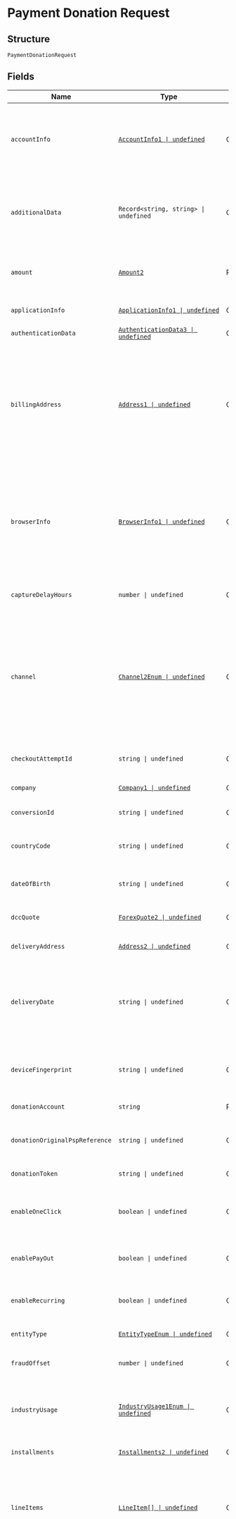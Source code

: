 
# Payment Donation Request

## Structure

`PaymentDonationRequest`

## Fields

| Name | Type | Tags | Description |
|  --- | --- | --- | --- |
| `accountInfo` | [`AccountInfo1 \| undefined`](../../doc/models/account-info-1.md) | Optional | Shopper account information for 3D Secure 2.<br><br>> For 3D Secure 2 transactions, we recommend that you include this object to increase the chances of achieving a frictionless flow. |
| `additionalData` | `Record<string, string> \| undefined` | Optional | This field contains additional data, which may be required for a particular payment request.<br><br>The `additionalData` object consists of entries, each of which includes the key and value. |
| `amount` | [`Amount2`](../../doc/models/amount-2.md) | Required | The amount information for the transaction (in [minor units](https://docs.adyen.com/development-resources/currency-codes)). For [BIN or card verification](https://docs.adyen.com/payment-methods/cards/bin-data-and-card-verification) requests, set amount to 0 (zero). |
| `applicationInfo` | [`ApplicationInfo1 \| undefined`](../../doc/models/application-info-1.md) | Optional | Information about your application. For more details, see [Building Adyen solutions](https://docs.adyen.com/development-resources/building-adyen-solutions). |
| `authenticationData` | [`AuthenticationData3 \| undefined`](../../doc/models/authentication-data-3.md) | Optional | Data for 3DS authentication. |
| `billingAddress` | [`Address1 \| undefined`](../../doc/models/address-1.md) | Optional | The address where to send the invoice.<br><br>> The `billingAddress` object is required in the following scenarios. Include all of the fields within this object.<br>> <br>> * For 3D Secure 2 transactions in all browser-based and mobile implementations.<br>> * For cross-border payouts to and from Canada. |
| `browserInfo` | [`BrowserInfo1 \| undefined`](../../doc/models/browser-info-1.md) | Optional | The shopper's browser information.<br><br>> For 3D Secure, the full object is required for web integrations. For mobile app integrations, include the `userAgent` and `acceptHeader` fields to indicate  that your integration can support a redirect in case a payment is routed to 3D Secure 1. |
| `captureDelayHours` | `number \| undefined` | Optional | The delay between the authorisation and scheduled auto-capture, specified in hours. |
| `channel` | [`Channel2Enum \| undefined`](../../doc/models/channel-2-enum.md) | Optional | The platform where a payment transaction takes place. This field is optional for filtering out payment methods that are only available on specific platforms. If this value is not set, then we will try to infer it from the `sdkVersion` or `token`.<br><br>Possible values:<br><br>* iOS<br>* Android<br>* Web |
| `checkoutAttemptId` | `string \| undefined` | Optional | Checkout attempt ID that corresponds to the Id generated for tracking user payment journey. |
| `company` | [`Company1 \| undefined`](../../doc/models/company-1.md) | Optional | Information regarding the company. |
| `conversionId` | `string \| undefined` | Optional | Conversion ID that corresponds to the Id generated for tracking user payment journey. |
| `countryCode` | `string \| undefined` | Optional | The shopper country.<br><br>Format: [ISO 3166-1 alpha-2](https://en.wikipedia.org/wiki/ISO_3166-1_alpha-2)<br>Example: NL or DE |
| `dateOfBirth` | `string \| undefined` | Optional | The shopper's date of birth.<br><br>Format [ISO-8601](https://www.w3.org/TR/NOTE-datetime): YYYY-MM-DD |
| `dccQuote` | [`ForexQuote2 \| undefined`](../../doc/models/forex-quote-2.md) | Optional | The forex quote as returned in the response of the forex service. |
| `deliveryAddress` | [`Address2 \| undefined`](../../doc/models/address-2.md) | Optional | The address where the purchased goods should be delivered. |
| `deliveryDate` | `string \| undefined` | Optional | The date and time the purchased goods should be delivered.<br><br>Format [ISO 8601](https://www.w3.org/TR/NOTE-datetime): YYYY-MM-DDThh:mm:ss.sssTZD<br><br>Example: 2017-07-17T13:42:40.428+01:00 |
| `deviceFingerprint` | `string \| undefined` | Optional | A string containing the shopper's device fingerprint. For more information, refer to [Device fingerprinting](https://docs.adyen.com/risk-management/device-fingerprinting).<br>**Constraints**: *Maximum Length*: `5000` |
| `donationAccount` | `string` | Required | Donation account to which the transaction is credited. |
| `donationOriginalPspReference` | `string \| undefined` | Optional | PSP reference of the transaction from which the donation token is generated. Required when `donationToken` is provided. |
| `donationToken` | `string \| undefined` | Optional | Donation token received in the `/payments` call. |
| `enableOneClick` | `boolean \| undefined` | Optional | When true and `shopperReference` is provided, the shopper will be asked if the payment details should be stored for future one-click payments. |
| `enablePayOut` | `boolean \| undefined` | Optional | When true and `shopperReference` is provided, the payment details will be tokenized for payouts. |
| `enableRecurring` | `boolean \| undefined` | Optional | When true and `shopperReference` is provided, the payment details will be tokenized for recurring payments. |
| `entityType` | [`EntityTypeEnum \| undefined`](../../doc/models/entity-type-enum.md) | Optional | The type of the entity the payment is processed for. |
| `fraudOffset` | `number \| undefined` | Optional | An integer value that is added to the normal fraud score. The value can be either positive or negative. |
| `industryUsage` | [`IndustryUsage1Enum \| undefined`](../../doc/models/industry-usage-1-enum.md) | Optional | The reason for the amount update. Possible values:<br><br>* **delayedCharge**<br>* **noShow**<br>* **installment** |
| `installments` | [`Installments2 \| undefined`](../../doc/models/installments-2.md) | Optional | Contains installment settings. For more information, refer to [Installments](https://docs.adyen.com/payment-methods/cards/credit-card-installments). |
| `lineItems` | [`LineItem[] \| undefined`](../../doc/models/line-item.md) | Optional | Price and product information about the purchased items, to be included on the invoice sent to the shopper.<br><br>> This field is required for 3x 4x Oney, Affirm, Afterpay, Clearpay, Klarna, Ratepay, Zip and Atome. |
| `localizedShopperStatement` | `Record<string, string> \| undefined` | Optional | This field allows merchants to use dynamic shopper statement in local character sets.<br>The local shopper statement field can be supplied in markets where localized merchant descriptors are used. Currently, Adyen only supports this in the Japanese market<br>.The available character sets at the moment are:<br><br>* Processing in Japan: **ja-Kana**<br>  The character set **ja-Kana** supports UTF-8 based Katakana and alphanumeric and special characters.<br>  Merchants should send the Katakana shopperStatement in full-width characters.<br>  An example request would be:<br><br>> {<br>> "shopperStatement" : "ADYEN - SELLER-A",<br>> "localizedShopperStatement" : {<br>> "ja-Kana" : "ADYEN - セラーA"<br>> }<br>> }<br>> We recommend merchants to always supply the field localizedShopperStatement in addition to the field shopperStatement.It is issuer dependent whether the localized shopper statement field is supported.<br>> In the case of non-domestic transactions (e.g. US-issued cards processed in JP) the field `shopperStatement` is used to modify the statement of the shopper.<br>> Adyen handles the complexity of ensuring the correct descriptors are assigned. |
| `mandate` | [`Mandate1 \| undefined`](../../doc/models/mandate-1.md) | Optional | The mandate details to initiate recurring transaction. |
| `mcc` | `string \| undefined` | Optional | The [merchant category code](https://en.wikipedia.org/wiki/Merchant_category_code) (MCC) is a four-digit number, which relates to a particular market segment. This code reflects the predominant activity that is conducted by the merchant. |
| `merchantAccount` | `string` | Required | The merchant account identifier, with which you want to process the transaction. |
| `merchantOrderReference` | `string \| undefined` | Optional | This reference allows linking multiple transactions to each other for reporting purposes (i.e. order auth-rate). The reference should be unique per billing cycle.<br>The same merchant order reference should never be reused after the first authorised attempt. If used, this field should be supplied for all incoming authorisations.<br><br>> We strongly recommend you send the `merchantOrderReference` value to benefit from linking payment requests when authorisation retries take place. In addition, we recommend you provide `retry.orderAttemptNumber`, `retry.chainAttemptNumber`, and `retry.skipRetry` values in `PaymentRequest.additionalData`. |
| `merchantRiskIndicator` | [`MerchantRiskIndicator2 \| undefined`](../../doc/models/merchant-risk-indicator-2.md) | Optional | Additional risk fields for 3D Secure 2.<br><br>> For 3D Secure 2 transactions, we recommend that you include this object to increase the chances of achieving a frictionless flow. |
| `metadata` | `Record<string, string> \| undefined` | Optional | Metadata consists of entries, each of which includes a key and a value.<br>Limits:<br><br>* Maximum 20 key-value pairs per request. When exceeding, the "177" error occurs: "Metadata size exceeds limit".<br>* Maximum 20 characters per key.<br>* Maximum 80 characters per value. |
| `mpiData` | [`ThreeDSecureData1 \| undefined`](../../doc/models/three-d-secure-data-1.md) | Optional | Authentication data produced by an MPI (Mastercard SecureCode, Visa Secure, or Cartes Bancaires). |
| `order` | [`CheckoutOrder2 \| undefined`](../../doc/models/checkout-order-2.md) | Optional | The order information required for partial payments. |
| `orderReference` | `string \| undefined` | Optional | When you are doing multiple partial (gift card) payments, this is the `pspReference` of the first payment. We use this to link the multiple payments to each other. As your own reference for linking multiple payments, use the `merchantOrderReference`instead. |
| `origin` | `string \| undefined` | Optional | Required for the 3D Secure 2 `channel` **Web** integration.<br><br>Set this parameter to the origin URL of the page that you are loading the 3D Secure Component from.<br>**Constraints**: *Maximum Length*: `8000` |
| `paymentMethod` | `unknown` | Required | The type and required details of a payment method to use. |
| `platformChargebackLogic` | [`PlatformChargebackLogic1 \| undefined`](../../doc/models/platform-chargeback-logic-1.md) | Optional | Defines the behavior to be applied in case of a chargeback. |
| `recurringExpiry` | `string \| undefined` | Optional | Date after which no further authorisations shall be performed. Only for 3D Secure 2. |
| `recurringFrequency` | `string \| undefined` | Optional | Minimum number of days between authorisations. Only for 3D Secure 2. |
| `recurringProcessingModel` | [`RecurringProcessingModelEnum \| undefined`](../../doc/models/recurring-processing-model-enum.md) | Optional | Defines a recurring payment type.<br>Allowed values:<br><br>* `Subscription` – A transaction for a fixed or variable amount, which follows a fixed schedule.<br>* `CardOnFile` – With a card-on-file (CoF) transaction, card details are stored to enable one-click or omnichannel journeys, or simply to streamline the checkout process. Any subscription not following a fixed schedule is also considered a card-on-file transaction.<br>* `UnscheduledCardOnFile` – An unscheduled card-on-file (UCoF) transaction is a transaction that occurs on a non-fixed schedule and/or have variable amounts. For example, automatic top-ups when a cardholder's balance drops below a certain amount. |
| `redirectFromIssuerMethod` | `string \| undefined` | Optional | Specifies the redirect method (GET or POST) when redirecting back from the issuer. |
| `redirectToIssuerMethod` | `string \| undefined` | Optional | Specifies the redirect method (GET or POST) when redirecting to the issuer. |
| `reference` | `string` | Required | The reference to uniquely identify a payment. This reference is used in all communication with you about the payment status. We recommend using a unique value per payment; however, it is not a requirement.<br>If you need to provide multiple references for a transaction, separate them with hyphens ("-").<br>Maximum length: 80 characters. |
| `returnUrl` | `string` | Required | The URL to return to in case of a redirection.<br>The format depends on the channel. This URL can have a maximum of 1024 characters.<br><br>* For web, include the protocol `http://` or `https://`. You can also include your own additional query parameters, for example, shopper ID or order reference number.<br>  Example: `https://your-company.com/checkout?shopperOrder=12xy`<br>* For iOS, use the custom URL for your app. To know more about setting custom URL schemes, refer to the [Apple Developer documentation](https://developer.apple.com/documentation/uikit/inter-process_communication/allowing_apps_and_websites_to_link_to_your_content/defining_a_custom_url_scheme_for_your_app).<br>  Example: `my-app://`<br>* For Android, use a custom URL handled by an Activity on your app. You can configure it with an [intent filter](https://developer.android.com/guide/components/intents-filters).<br>  Example: `my-app://your.package.name`<br>**Constraints**: *Maximum Length*: `8000` |
| `riskData` | [`RiskData3 \| undefined`](../../doc/models/risk-data-3.md) | Optional | Contains risk data, such as client-side data, used to identify risk for a transaction. |
| `sessionValidity` | `string \| undefined` | Optional | The date and time until when the session remains valid, in [ISO 8601](https://www.w3.org/TR/NOTE-datetime) format.<br><br>For example: 2020-07-18T15:42:40.428+01:00 |
| `shopperEmail` | `string \| undefined` | Optional | The shopper's email address. We recommend that you provide this data, as it is used in velocity fraud checks.<br><br>> For 3D Secure 2 transactions, schemes require `shopperEmail` for all browser-based and mobile implementations. |
| `shopperIP` | `string \| undefined` | Optional | The shopper's IP address. In general, we recommend that you provide this data, as it is used in a number of risk checks (for instance, number of payment attempts or location-based checks).<br><br>> For 3D Secure 2 transactions, schemes require `shopperIP` for all browser-based implementations.<br>> This field is also mandatory for some merchants depending on your business model. For more information, [contact Support](https://www.adyen.help/hc/en-us/requests/new). |
| `shopperInteraction` | [`ShopperInteractionEnum \| undefined`](../../doc/models/shopper-interaction-enum.md) | Optional | Specifies the sales channel, through which the shopper gives their card details, and whether the shopper is a returning customer.<br>For the web service API, Adyen assumes Ecommerce shopper interaction by default.<br><br>This field has the following possible values:<br><br>* `Ecommerce` - Online transactions where the cardholder is present (online). For better authorisation rates, we recommend sending the card security code (CSC) along with the request.<br>* `ContAuth` - Card on file and/or subscription transactions, where the cardholder is known to the merchant (returning customer). If the shopper is present (online), you can supply also the CSC to improve authorisation (one-click payment).<br>* `Moto` - Mail-order and telephone-order transactions where the shopper is in contact with the merchant via email or telephone.<br>* `POS` - Point-of-sale transactions where the shopper is physically present to make a payment using a secure payment terminal. |
| `shopperLocale` | `string \| undefined` | Optional | The combination of a language code and a country code to specify the language to be used in the payment. |
| `shopperName` | [`Name7 \| undefined`](../../doc/models/name-7.md) | Optional | The shopper's full name. |
| `shopperReference` | `string \| undefined` | Optional | Required for recurring payments.<br>Your reference to uniquely identify this shopper, for example user ID or account ID. Minimum length: 3 characters.<br><br>> Your reference must not include personally identifiable information (PII), for example name or email address. |
| `shopperStatement` | `string \| undefined` | Optional | The text to be shown on the shopper's bank statement.<br>We recommend sending a maximum of 22 characters, otherwise banks might truncate the string.<br>Allowed characters: **a-z**, **A-Z**, **0-9**, spaces, and special characters **. , ' _ - ? + * /**. |
| `socialSecurityNumber` | `string \| undefined` | Optional | The shopper's social security number. |
| `splits` | [`Split[] \| undefined`](../../doc/models/split.md) | Optional | An array of objects specifying how the payment should be split when using [Adyen for Platforms](https://docs.adyen.com/marketplaces-and-platforms/processing-payments#providing-split-information) or [Issuing](https://docs.adyen.com/issuing/add-manage-funds#split). |
| `store` | `string \| undefined` | Optional | The ecommerce or point-of-sale store that is processing the payment. Used in [partner model integrations](https://docs.adyen.com/marketplaces-and-platforms/classic/platforms-for-partners#route-payments) for Adyen for Platforms.<br>**Constraints**: *Minimum Length*: `1`, *Maximum Length*: `16` |
| `storePaymentMethod` | `boolean \| undefined` | Optional | When true and `shopperReference` is provided, the payment details will be stored. |
| `telephoneNumber` | `string \| undefined` | Optional | The shopper's telephone number. |
| `threeDS2RequestData` | [`ThreeDS2RequestData1 \| undefined`](../../doc/models/three-ds2-request-data-1.md) | Optional | Request fields for 3D Secure 2. To check if any of the following fields are required for your integration, refer to [Online payments](https://docs.adyen.com/online-payments) or [Classic integration](https://docs.adyen.com/classic-integration) documentation. |
| `threeDSAuthenticationOnly` | `boolean \| undefined` | Optional | If set to true, you will only perform the [3D Secure 2 authentication](https://docs.adyen.com/online-payments/3d-secure/other-3ds-flows/authentication-only), and not the payment authorisation.<br>**Default**: `false` |
| `trustedShopper` | `boolean \| undefined` | Optional | Set to true if the payment should be routed to a trusted MID. |

## Example (as JSON)

```json
{
  "accountInfo": null,
  "additionalData": null,
  "amount": {
    "currency": "currency2",
    "value": 110
  },
  "applicationInfo": null,
  "authenticationData": null,
  "billingAddress": null,
  "browserInfo": null,
  "captureDelayHours": null,
  "channel": null,
  "checkoutAttemptId": null,
  "company": null,
  "conversionId": null,
  "countryCode": null,
  "dateOfBirth": null,
  "dccQuote": null,
  "deliveryAddress": null,
  "deliveryDate": null,
  "deviceFingerprint": null,
  "donationAccount": "donationAccount4",
  "donationOriginalPspReference": null,
  "donationToken": null,
  "enableOneClick": null,
  "enablePayOut": null,
  "enableRecurring": null,
  "entityType": null,
  "fraudOffset": null,
  "industryUsage": null,
  "installments": null,
  "lineItems": null,
  "localizedShopperStatement": null,
  "mandate": null,
  "mcc": null,
  "merchantAccount": "merchantAccount8",
  "merchantOrderReference": null,
  "merchantRiskIndicator": null,
  "metadata": null,
  "mpiData": null,
  "order": null,
  "orderReference": null,
  "origin": null,
  "paymentMethod": {
    "key1": "val1",
    "key2": "val2"
  },
  "platformChargebackLogic": null,
  "recurringExpiry": null,
  "recurringFrequency": null,
  "recurringProcessingModel": null,
  "redirectFromIssuerMethod": null,
  "redirectToIssuerMethod": null,
  "reference": "reference4",
  "returnUrl": "returnUrl2",
  "riskData": null,
  "sessionValidity": null,
  "shopperEmail": null,
  "shopperIP": null,
  "shopperInteraction": null,
  "shopperLocale": null,
  "shopperName": null,
  "shopperReference": null,
  "shopperStatement": null,
  "socialSecurityNumber": null,
  "splits": null,
  "store": null,
  "storePaymentMethod": null,
  "telephoneNumber": null,
  "threeDS2RequestData": null,
  "threeDSAuthenticationOnly": null,
  "trustedShopper": null
}
```

